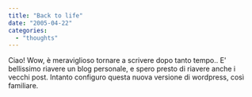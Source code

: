 ```yaml
---
title: "Back to life"
date: "2005-04-22"
categories: 
  - "thoughts"
---
```


Ciao! Wow, è meraviglioso tornare a scrivere dopo tanto tempo.. E' bellissimo riavere un blog personale, e spero presto di riavere anche i vecchi post. Intanto configuro questa nuova versione di wordpress, così familiare.
